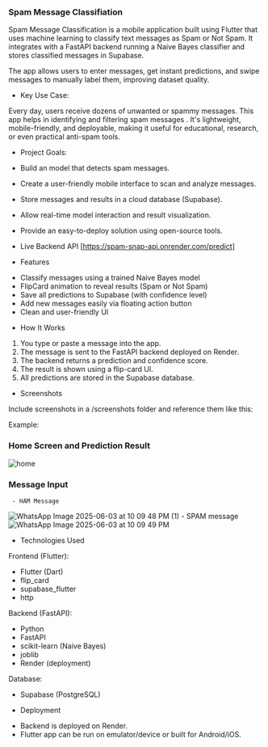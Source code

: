 ### Spam Message Classifiation

Spam Message Classification is a mobile application built using Flutter that uses machine learning to classify text messages as Spam or Not Spam. It integrates with a FastAPI backend running a Naive Bayes classifier and stores classified messages in Supabase.

The app allows users to enter messages, get instant predictions, and swipe messages to manually label them, improving dataset quality.

- Key Use Case:

Every day, users receive dozens of unwanted or spammy messages. This app helps in identifying and filtering spam messages . It's lightweight, mobile-friendly, and deployable, making it useful for educational, research, or even practical anti-spam tools.

- Project Goals:

* Build an model that detects spam messages.

* Create a user-friendly mobile interface to scan and analyze messages.

* Store messages and results in a cloud database (Supabase).

* Allow real-time model interaction and result visualization.

* Provide an easy-to-deploy solution using open-source tools.

- Live Backend API
[https://spam-snap-api.onrender.com/predict]

- Features

* Classify messages using a trained Naive Bayes model
* FlipCard animation to reveal results (Spam or Not Spam)
* Save all predictions to Supabase (with confidence level)
* Add new messages easily via floating action button
* Clean and user-friendly UI

- How It Works

1. You type or paste a message into the app.
2. The message is sent to the FastAPI backend deployed on Render.
3. The backend returns a prediction and confidence score.
4. The result is shown using a flip-card UI.
5. All predictions are stored in the Supabase database.

- Screenshots

Include screenshots in a /screenshots folder and reference them like this:

Example:

### Home Screen and Prediction Result

![home](https://github.com/user-attachments/assets/2ed4f1f6-53ed-47f8-a896-8985855bfedb)




### Message Input
     - HAM Message
![WhatsApp Image 2025-06-03 at 10 09 48 PM (1)](https://github.com/user-attachments/assets/108787c9-b6e3-411e-904a-946d0696c7eb)
     - SPAM message
![WhatsApp Image 2025-06-03 at 10 09 49 PM](https://github.com/user-attachments/assets/1dfa9328-d9da-4ace-9e2a-25e4ed362427)


- Technologies Used

Frontend (Flutter):

* Flutter (Dart)
* flip\_card
* supabase\_flutter
* http

Backend (FastAPI):

* Python
* FastAPI
* scikit-learn (Naive Bayes)
* joblib
* Render (deployment)

Database:

* Supabase (PostgreSQL)

- Deployment

* Backend is deployed on Render.
* Flutter app can be run on emulator/device or built for Android/iOS.



